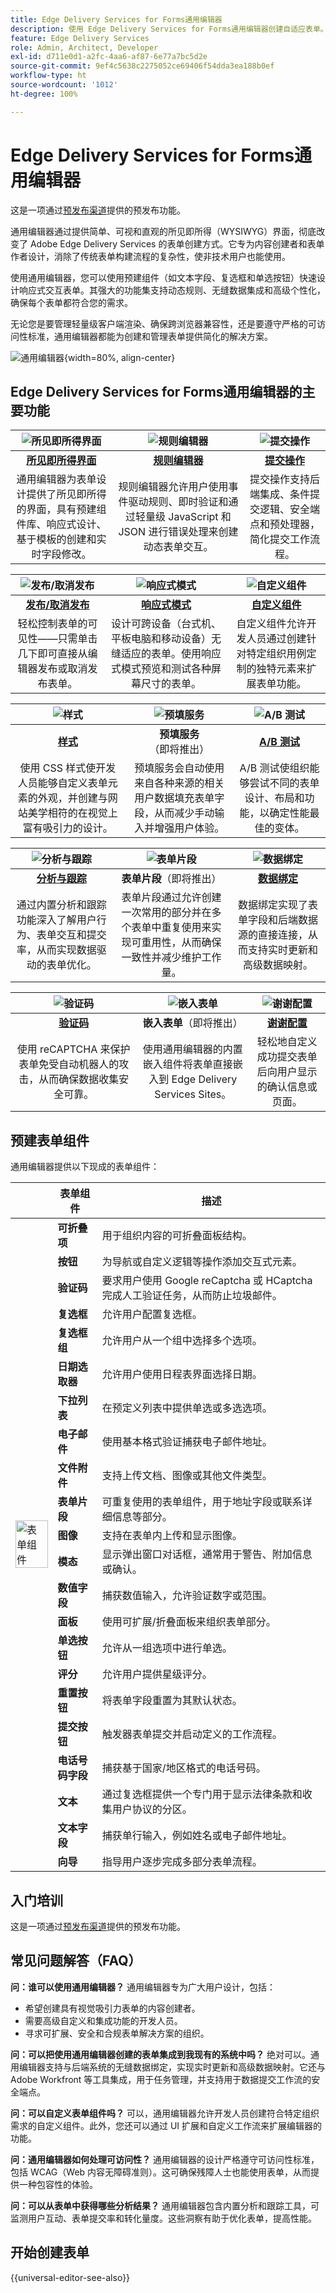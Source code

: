 ```yaml
---
title: Edge Delivery Services for Forms通用编辑器
description: 使用 Edge Delivery Services for Forms通用编辑器创建自适应表单。
feature: Edge Delivery Services
role: Admin, Architect, Developer
exl-id: d711e0d1-a2fc-4aa6-af87-6e77a7bc5d2e
source-git-commit: 9ef4c5638c2275052ce69406f54dda3ea188b0ef
workflow-type: ht
source-wordcount: '1012'
ht-degree: 100%

---
```



# Edge Delivery Services for Forms通用编辑器

<span class="preview">这是一项通过<a href="https://experienceleague.adobe.com/docs/experience-manager-cloud-service/content/release-notes/prerelease.html?lang=zh-Hans#new-features">预发布渠道</a>提供的预发布功能。</span>

通用编辑器通过提供简单、可视和直观的所见即所得（WYSIWYG）界面，彻底改变了 Adobe Edge Delivery Services 的表单创建方式。它专为内容创建者和表单作者设计，消除了传统表单构建流程的复杂性，使非技术用户也能使用。

使用通用编辑器，您可以使用预建组件（如文本字段、复选框和单选按钮）快速设计响应式交互表单。其强大的功能集支持动态规则、无缝数据集成和高级个性化，确保每个表单都符合您的需求。

无论您是要管理轻量级客户端渲染、确保跨浏览器兼容性，还是要遵守严格的可访问性标准，通用编辑器都能为创建和管理表单提供简化的解决方案。

![通用编辑器](/help/edge/docs/forms/universal-editor/assets/universal-editor.png){width=80%, align-center}

## Edge Delivery Services for Forms通用编辑器的主要功能



| ![所见即所得界面](/help/edge/docs/forms/universal-editor/assets/generate-forms.svg) | ![规则编辑器](/help/edge/docs/forms/universal-editor/assets/rule-editor.svg) | ![提交操作](/help/edge/docs/forms/universal-editor/assets/submit-actions.svg) |
|:-------------:|:-------------:|:-------------:|
| [**所见即所得界面**](/help/edge/docs/forms/universal-editor/universal-editor-user-interface.md) | [**规则编辑器**](/help/edge/docs/forms/universal-editor/rule-editor-universal-editor.md) | [**提交操作**](/help/edge/docs/forms/universal-editor/submit-action.md) |
| 通用编辑器为表单设计提供了所见即所得的界面，具有预建组件库、响应式设计、基于模板的创建和实时字段修改。 | 规则编辑器允许用户使用事件驱动规则、即时验证和通过轻量级 JavaScript 和 JSON 进行错误处理来创建动态表单交互。 | 提交操作支持后端集成、条件提交逻辑、安全端点和预处理器，简化提交工作流程。 |

| ![发布/取消发布](/help/edge/docs/forms/universal-editor/assets/publish-unpublish.svg) | ![响应式模式](/help/edge/docs/forms/universal-editor/assets/responsive.svg) | ![自定义组件](/help/edge/docs/forms/universal-editor/assets/custom-components.svg) |
|:-------------:|:-------------:|:-------------:|
| [**发布/取消发布**](/help/edge/docs/forms/universal-editor/publish-forms.md) | [**响应式模式**](/help/edge/docs/forms/universal-editor/responsive-layout.md) | [**自定义组件**](/help/edge/docs/forms/universal-editor/create-custom-component.md) |
| 轻松控制表单的可见性——只需单击几下即可直接从编辑器发布或取消发布表单。 | 设计可跨设备（台式机、平板电脑和移动设备）无缝适应的表单。使用响应式模式预览和测试各种屏幕尺寸的表单。 | 自定义组件允许开发人员通过创建针对特定组织用例定制的独特元素来扩展表单功能。 |

| ![样式](/help/edge/docs/forms/universal-editor/assets/personalization.svg) | ![预填服务](/help/edge/docs/forms/universal-editor/assets/prefill-services.svg) | ![A/B 测试](/help/edge/docs/forms/universal-editor/assets/experimentation-ab-testing.svg) |
|:-------------:|:-------------:|:-------------:|
| [**样式**](/help/edge/docs/forms/universal-editor/style-theme-forms.md) | **预填服务**（即将推出） | [**A/B 测试**](https://github.com/adobe/aem-experimentation/blob/main/documentation/experiments.md) |
| 使用 CSS 样式使开发人员能够自定义表单元素的外观，并创建与网站美学相符的在视觉上富有吸引力的设计。 | 预填服务会自动使用来自各种来源的相关用户数据填充表单字段，从而减少手动输入并增强用户体验。 | A/B 测试使组织能够尝试不同的表单设计、布局和功能，以确定性能最佳的变体。 |

| ![分析与跟踪](/help/edge/docs/forms/universal-editor/assets/analyticsandtracking.svg) | ![表单片段](/help/edge/docs/forms/universal-editor/assets/form-fragments.svg) | ![数据绑定](/help/edge/docs/forms/universal-editor/assets/data-binding.svg) |
|:-------------:|:-------------:|:-------------:|
| [**分析与跟踪**](https://www.aem.live/developer/martech-integration) | **表单片段**（即将推出） | [**数据绑定**](/help/edge/docs/forms/universal-editor/integrate-forms-with-data-source.md) |
| 通过内置分析和跟踪功能深入了解用户行为、表单交互和提交率，从而实现数据驱动的表单优化。 | 表单片段通过允许创建一次常用的部分并在多个表单中重复使用来实现可重用性，从而确保一致性并减少维护工作量。 | 数据绑定实现了表单字段和后端数据源的直接连接，从而支持实时更新和高级数据映射。 |

| ![验证码](/help/edge/docs/forms/universal-editor/assets/captcha.svg) | ![嵌入表单](/help/edge/docs/forms/universal-editor/assets/embedding-forms.svg) | ![谢谢配置](/help/edge/docs/forms/universal-editor/assets/thank-you.svg) |
|:-------------:|:-------------:|:-------------:|
| [**验证码**](/help/edge/docs/forms/universal-editor/recaptcha-forms.md) | **嵌入表单**（即将推出） | [**谢谢配置**](/help/edge/docs/forms/universal-editor/submit-action.md#show-a-custom-thank-you-message-on-adaptive-form-submission-submit-action-message-ue) |
| 使用 reCAPTCHA 来保护表单免受自动机器人的攻击，从而确保数据收集安全可靠。 | 使用通用编辑器的内置嵌入组件将表单直接嵌入到 Edge Delivery Services Sites。 | 轻松地自定义成功提交表单后向用户显示的确认信息或页面。 |


<!-- ![Universal Editor](/help/edge/docs/forms/universal-editor/assets/generate-forms.svg)  **WYSIWYG interface for Form creation**: Universal Editor provides a WYSIWYG interface for form design. It provides pre-built component library, responsive design support, and template-based form creation. You can instantly add or remove form fields and modify field properties (like label, data binding, validation). You can also plugin custom form components to Universal Editor.


* **Rule editor**: The rule editor stands out as a powerful mechanism for creating sophisticated form interactions. It supports event-driven rules, instant validation, and error handling through lightweight JavaScript and JSON-based definitions. This allows developers to implement complex form logic, such as conditional field visibility, automatic calculations, and dynamic form behaviour without extensive coding.

* **Submit actions**: Submit Actions enable form submission workflows. These actions provide comprehensive backend integration options, supporting protocols like REST API. The system allows you configure data pre-processors for automatic data transformation, conditional submission logic based on form field values, and secure endpoint connections. Organizations can define complex submission rules that validate data, and manage form responses with granular control.

* **Pre-fill services:** Pre-fill Services enhance user experience by intelligently populating form fields with relevant data. These services connect to various data sources, including user profiles, browser local storage, and external databases. The mechanism supports dynamic data population, enabling automatic completion of form fields based on contextual information. Users benefit from reduced manual data entry, while administrators gain flexibility in configuring pre-fill rules across different form types and scenarios. The pre-fill functionality adapts to different authentication methods, including session-based approaches and token-based systems, ensuring both convenience and security.

* **Data binding capabilities**: Data binding in the Universal Editor enables direct, dynamic connections between form fields and backend data sources. This feature allows real-time synchronization of form data, supporting complex data mapping scenarios. The system supports transforming form inputs into structured database records with minimal configuration. Advanced mapping supports nested data structures, allowing complex form designs to interact seamlessly with intricate data models.

* **Internationalization/localization capabilities**: Internationalization support ensures global accessibility, with multi-language rendering, right-to-left language compatibility, and locale-specific formatting.

* **Analytics and tracking mechanisms**: The built-in analytics and tracking mechanisms provide comprehensive insights into form interactions, submission rates, and user behavior, enabling continuous optimization of form design and performance. 

* **Experimentation (A/B Testing)**: The Universal Editor supports experimentation by allowing organizations to run A/B tests on form designs to identify the best-performing layouts or features.

* **Task Management via Adobe Workfront**: Integration with Adobe Workfront allows teams to manage tasks related to form creation and maintenance, ensuring streamlined collaboration and efficient workflows.

* **Editor Customization via UI Extension**: Developers can extend the functionality of the Universal Editor through UI extensions, enabling tailored solutions that fit specific organizational needs. -->

## 预建表单组件

通用编辑器提供以下现成的表单组件：

<table>
  <thead>
    <tr>
      <th></th> 
      <th>表单组件</th>
      <th>描述</th>
    </tr>
  </thead>
  <tbody>
    <tr>
      <td rowspan="22"><img src="/help/edge/docs/forms/universal-editor/assets/adaptive-forms-components.png" alt="表单组件" style="width: 100%;"></td> 
      <td><b>可折叠项</b></td>
      <td>用于组织内容的可折叠面板结构。</td>
    </tr>
    <tr>
      <td><b>按钮</b></td>
      <td>为导航或自定义逻辑等操作添加交互式元素。</td>
    </tr>
    <tr>
      <td><b>验证码</b></td>
      <td>要求用户使用 Google reCaptcha 或 HCaptcha 完成人工验证任务，从而防止垃圾邮件。</td>
    </tr>
    <tr>
      <td><b>复选框</b></td>
      <td>允许用户配置复选框。</td>
    </tr>
    <tr>
      <td><b>复选框组</b></td>
      <td>允许用户从一个组中选择多个选项。</td>
    </tr>
    <tr>
      <td><b>日期选取器</b></td>
      <td>允许用户使用日程表界面选择日期。</td>
    </tr>
    <tr>
      <td><b>下拉列表</b></td>
      <td>在预定义列表中提供单选或多选选项。</td>
    </tr>
    <tr>
      <td><b>电子邮件</b></td>
      <td>使用基本格式验证捕获电子邮件地址。</td>
    </tr>
    <tr>
      <td><b>文件附件</b></td>
      <td>支持上传文档、图像或其他文件类型。</td>
    </tr>
    <tr>
      <td><b>表单片段</b></td>
      <td>可重复使用的表单组件，用于地址字段或联系详细信息等部分。</td>
    </tr>
    <tr>
      <td><b>图像</b></td>
      <td>支持在表单内上传和显示图像。</td>
    </tr>
    <tr>
      <td><b>模态</b></td>
      <td>显示弹出窗口对话框，通常用于警告、附加信息或确认。</td>
    </tr>
    <tr>
      <td><b>数值字段</b></td>
      <td>捕获数值输入，允许验证数字或范围。</td>
    </tr>
    <tr>
      <td><b>面板</b></td>
      <td>使用可扩展/折叠面板来组织表单部分。</td>
    </tr>
    <tr>
      <td><b>单选按钮</b></td>
      <td>允许从一组选项中进行单选。</td>
    </tr>
    <tr>
      <td><b>评分</b></td>
      <td>允许用户提供星级评分。</td>
    </tr>
    <tr>
      <td><b>重置按钮</b></td>
      <td>将表单字段重置为其默认状态。</td>
    </tr>
    <tr>
      <td><b>提交按钮</b></td>
      <td>触发器表单提交并启动定义的工作流程。</td>
    </tr>
    <tr>
      <td><b>电话号码字段</b></td>
      <td>捕获基于国家/地区格式的电话号码。</td>
    </tr>
    <tr>
      <td><b>文本</b></td>
      <td>通过复选框提供一个专门用于显示法律条款和收集用户协议的分区。</td>
    </tr>
    <tr>
      <td><b>文本字段</b></td>
      <td>捕获单行输入，例如姓名或电子邮件地址。</td>
    </tr>
    <tr>
      <td><b>向导</b></td>
      <td>指导用户逐步完成多部分表单流程。</td>
    </tr>
  </tbody>
</table>

<!-- * Footer: Adds a footer section for consistent design or additional information.
* Form Container: Wraps all form elements and manages overall form properties.
* Header: Adds a header section for form titles, branding, or instructions.-->
<!-- * 
* Prefillable Fields: Automatically populates form fields with data from predefined sources such as user profiles or APIs. 

* Switches/Toggle Buttons: Provides binary on/off choices for user input.


* Title: Adds a text-based heading or label to improve form clarity and organization.


In-addtion to pre-built form components, the Universal editor also provides support for:

* **Embedding Forms in Another Webpage**: The Universal Editor supports embedding forms directly into Edge Deliver Services Sites pages. This can be done using the embed component provided out of the box.

* **Validation Messages**: Validation messages provide real-time feedback to users when they enter incorrect or incomplete data. Features include:
    * Dynamic Error Display: Instantly alerts users to errors, such as invalid email addresses or missing required fields.
    * Customizable Messages: Allows form authors to define user-friendly error texts.
    * Rule-Based Validation: Supports advanced validation logic, such as checking dependencies between fields or implementing conditional rules.

* **Hidden Fields**: Hidden fields store data invisibly within the form, often for backend processing or prefilled values. Use cases include:
    * Passing contextual information (e.g., user ID or session data) to the backend without displaying it to users.
    * Capturing metadata like timestamps or tracking IDs.
    * Hidden fields are not visible to end-users but can be prefilled, updated dynamically, or used in workflows.

* **Custom Components**: Custom components allow developers to extend the functionality of forms by creating specialized or third-party integrations. Features include:
    * Flexibility: Developers can design unique form elements tailored to specific use cases.
    * Third-Party Integration: Embed widgets or tools like payment gateways, analytics trackers, or AI-driven input fields.
    * Seamless Compatibility: Custom components can integrate with the Universal Editor's drag-and-drop interface and existing features like data binding or validation.

* **Thank you Configuration**: Customize the acknowledgment message or page shown after form submission.
-->


## 入门培训

<span class="preview">这是一项通过<a href="https://experienceleague.adobe.com/docs/experience-manager-cloud-service/content/release-notes/prerelease.html?lang=zh-Hans#new-features">预发布渠道</a>提供的预发布功能。</span>

## 常见问题解答（FAQ）

**问：谁可以使用通用编辑器？**
通用编辑器专为广大用户设计，包括：

* 希望创建具有视觉吸引力表单的内容创建者。
* 需要高级自定义和集成功能的开发人员。
* 寻求可扩展、安全和合规表单解决方案的组织。

**问：可以把使用通用编辑器创建的表单集成到我现有的系统中吗？**
绝对可以。通用编辑器支持与后端系统的无缝数据绑定，实现实时更新和高级数据映射。它还与 Adobe Workfront 等工具集成，用于任务管理，并支持用于数据提交工作流的安全端点。

**问：可以自定义表单组件吗？**
可以，通用编辑器允许开发人员创建符合特定组织需求的自定义组件。此外，您还可以通过 UI 扩展和自定义工作流来扩展编辑器的功能。

**问：通用编辑器如何处理可访问性？**
通用编辑器的设计严格遵守可访问性标准，包括 WCAG（Web 内容无障碍准则）。这可确保残障人士也能使用表单，从而提供一种包容性的体验。

**问：可以从表单中获得哪些分析结果？**
通用编辑器包含内置分析和跟踪工具，可监测用户互动、表单提交率和转化量度。这些洞察有助于优化表单，提高性能。


## 开始创建表单

{{universal-editor-see-also}}

